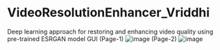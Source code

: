# VideoResolutionEnhancer_Vriddhi
Deep learning approach for restoring and enhancing video quality using pre-trained ESRGAN model
GUI (Page-1)
![image](https://github.com/tanishq2910/VideoResolutionEnhancer_Vriddhi/assets/108173516/9a78b600-8818-447c-96df-eb79373c9d2f)
(Page-2)
![image](https://github.com/tanishq2910/VideoResolutionEnhancer_Vriddhi/assets/108173516/bdb11d12-a616-4f1c-bcfe-5ed271547f5c)
